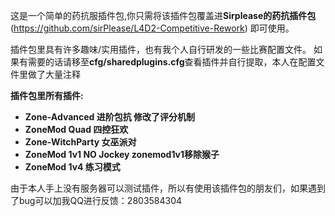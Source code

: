 这是一个简单的药抗服插件包,你只需将该插件包覆盖进**Sirplease的药抗插件包**(https://github.com/sirPlease/L4D2-Competitive-Rework) 即可使用。

插件包里具有许多趣味/实用插件，也有我个人自行研发的一些比赛配置文件。
如果有需要的话请移至**cfg/sharedplugins.cfg**查看插件并自行提取，本人在配置文件里做了大量注释


**插件包里所有插件:**
* **Zone-Advanced 进阶包抗 修改了评分机制**
* **ZoneMod Quad 四控狂欢**
* **Zone-WitchParty 女巫派对**
* **ZoneMod 1v1 NO Jockey zonemod1v1移除猴子**
* **ZoneMod 1v4 练习模式**


由于本人手上没有服务器可以测试插件，所以有使用该插件包的朋友们，如果遇到了bug可以加我QQ进行反馈：2803584304